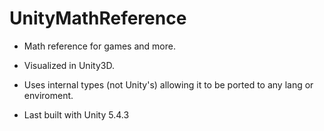 # UnityMathReference



- Math reference for games and more.

- Visualized in Unity3D.

- Uses internal types (not Unity's) allowing it to be ported to any lang or enviroment.

- Last built with Unity 5.4.3